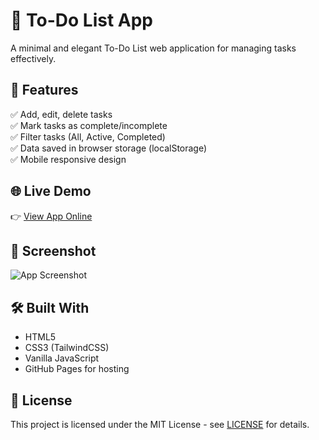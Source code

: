# 📝 To-Do List App

A minimal and elegant To-Do List web application for managing tasks effectively.

## 🚀 Features
✅ Add, edit, delete tasks  
✅ Mark tasks as complete/incomplete  
✅ Filter tasks (All, Active, Completed)  
✅ Data saved in browser storage (localStorage)  
✅ Mobile responsive design  

## 🌐 Live Demo
👉 [View App Online](https://mrpandeyshubham.github.io/To-Do-List-App/)

## 📸 Screenshot
![App Screenshot](https://placehold.co/600x400)

## 🛠️ Built With
- HTML5
- CSS3 (TailwindCSS)
- Vanilla JavaScript
- GitHub Pages for hosting

## 📜 License
This project is licensed under the MIT License - see [LICENSE](LICENSE) for details.
